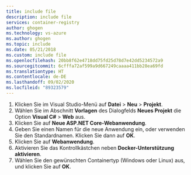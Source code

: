 ```yaml
---
title: include file
description: include file
services: container-registry
author: ghogen
ms.technology: vs-azure
ms.author: ghogen
ms.topic: include
ms.date: 05/21/2018
ms.custom: include file
ms.openlocfilehash: 20bb8f62e4718dd75fd25d78d7e42dd5234572a9
ms.sourcegitcommit: 6cfffa72af599a9d667249caaaa411bb28ea69fd
ms.translationtype: HT
ms.contentlocale: de-DE
ms.lasthandoff: 09/02/2020
ms.locfileid: "89323579"
---
```

1. Klicken Sie im Visual Studio-Menü auf **Datei** > **Neu** > **Projekt**.
2. Wählen Sie im Abschnitt **Vorlagen** des Dialogfelds **Neues Projekt** die Option **Visual C#**  > **Web** aus.
3. Klicken Sie auf **Neue ASP.NET Core-Webanwendung**.
4. Geben Sie einen Namen für die neue Anwendung ein, oder verwenden Sie den Standardnamen. Klicken Sie dann auf **OK**.
5. Klicken Sie auf **Webanwendung**.
6. Aktivieren Sie das Kontrollkästchen neben **Docker-Unterstützung aktivieren**.
7. Wählen Sie den gewünschten Containertyp (Windows oder Linux) aus, und klicken Sie auf **OK**.
